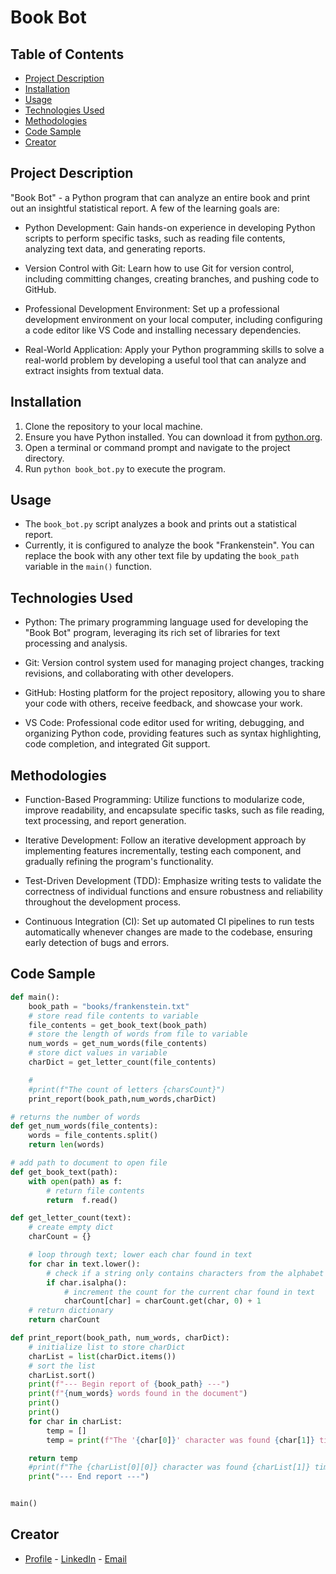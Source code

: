 # Book Bot

## Table of Contents

- [Project Description](#project-description)
- [Installation](#installation)
- [Usage](#usage)
- [Technologies Used](#technologies-used)
- [Methodologies](#methodologies)
- [Code Sample](#code)
- [Creator](#creator)

## Project Description

"Book Bot" - a Python program that can analyze an entire book and print out an insightful statistical report. A few of the learning goals are:

- Python Development: Gain hands-on experience in developing Python scripts to perform specific tasks, such as reading file contents, analyzing text data, and generating reports.

- Version Control with Git: Learn how to use Git for version control, including committing changes, creating branches, and pushing code to GitHub.

- Professional Development Environment: Set up a professional development environment on your local computer, including configuring a code editor like VS Code and installing necessary dependencies.

- Real-World Application: Apply your Python programming skills to solve a real-world problem by developing a useful tool that can analyze and extract insights from textual data.

## Installation

1. Clone the repository to your local machine.
2. Ensure you have Python installed. You can download it from [python.org](https://www.python.org/downloads/).
3. Open a terminal or command prompt and navigate to the project directory.
4. Run `python book_bot.py` to execute the program.

## Usage

- The `book_bot.py` script analyzes a book and prints out a statistical report.
- Currently, it is configured to analyze the book "Frankenstein". You can replace the book with any other text file by updating the `book_path` variable in the `main()` function.

## Technologies Used

- Python: The primary programming language used for developing the "Book Bot" program, leveraging its rich set of libraries for text processing and analysis.

- Git: Version control system used for managing project changes, tracking revisions, and collaborating with other developers.

- GitHub: Hosting platform for the project repository, allowing you to share your code with others, receive feedback, and showcase your work.

- VS Code: Professional code editor used for writing, debugging, and organizing Python code, providing features such as syntax highlighting, code completion, and integrated Git support.

## Methodologies

- Function-Based Programming: Utilize functions to modularize code, improve readability, and encapsulate specific tasks, such as file reading, text processing, and report generation.

- Iterative Development: Follow an iterative development approach by implementing features incrementally, testing each component, and gradually refining the program's functionality.

- Test-Driven Development (TDD): Emphasize writing tests to validate the correctness of individual functions and ensure robustness and reliability throughout the development process.

- Continuous Integration (CI): Set up automated CI pipelines to run tests automatically whenever changes are made to the codebase, ensuring early detection of bugs and errors.

## Code Sample

```python
def main():
    book_path = "books/frankenstein.txt"
    # store read file contents to variable
    file_contents = get_book_text(book_path)
    # store the length of words from file to variable
    num_words = get_num_words(file_contents)
    # store dict values in variable
    charDict = get_letter_count(file_contents)

    #
    #print(f"The count of letters {charsCount}")
    print_report(book_path,num_words,charDict)

# returns the number of words
def get_num_words(file_contents):
    words = file_contents.split()
    return len(words)

# add path to document to open file
def get_book_text(path):
    with open(path) as f:
        # return file contents
        return  f.read()

def get_letter_count(text):
    # create empty dict
    charCount = {}

    # loop through text; lower each char found in text
    for char in text.lower():
        # check if a string only contains characters from the alphabet
        if char.isalpha():
            # increment the count for the current char found in text
            charCount[char] = charCount.get(char, 0) + 1
    # return dictionary
    return charCount

def print_report(book_path, num_words, charDict):
    # initialize list to store charDict
    charList = list(charDict.items())
    # sort the list
    charList.sort()
    print(f"--- Begin report of {book_path} ---")
    print(f"{num_words} words found in the document")
    print()
    print()
    for char in charList:
        temp = []
        temp = print(f"The '{char[0]}' character was found {char[1]} times")

    return temp
    #print(f"The {charList[0][0]} character was found {charList[1]} times")
    print("--- End report ---")


main()
```

## Creator

- [Profile](https://github.com/NateJonesIII/ "Nathaniel Jones") - [LinkedIn](https://www.linkedin.com/in/nathaniel-jones/) - [Email](mailto:15nate.jones@gmail.com?subject=Hello "Hello Nate!")
